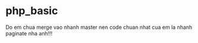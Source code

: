 # php_basic
Do em chua merge vao nhanh master nen code chuan nhat cua em la nhanh paginate nha anh!!!
